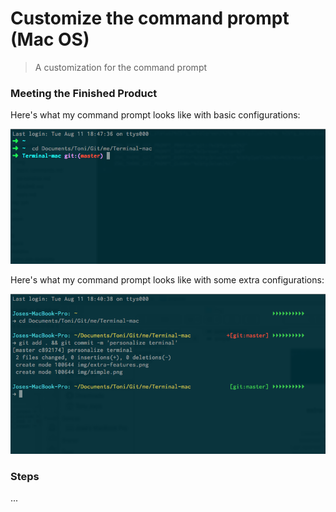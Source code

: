 # Customize the command prompt (Mac OS)

> A customization for the command prompt


### Meeting the Finished Product

Here's what my command prompt looks like with basic configurations:

![](https://raw.githubusercontent.com/jasancheg/Terminal-mac/master/img/simple.png)

Here's what my command prompt looks like with some extra configurations:

![](https://raw.githubusercontent.com/jasancheg/Terminal-mac/master/img/extra-features.png)

### Steps

...